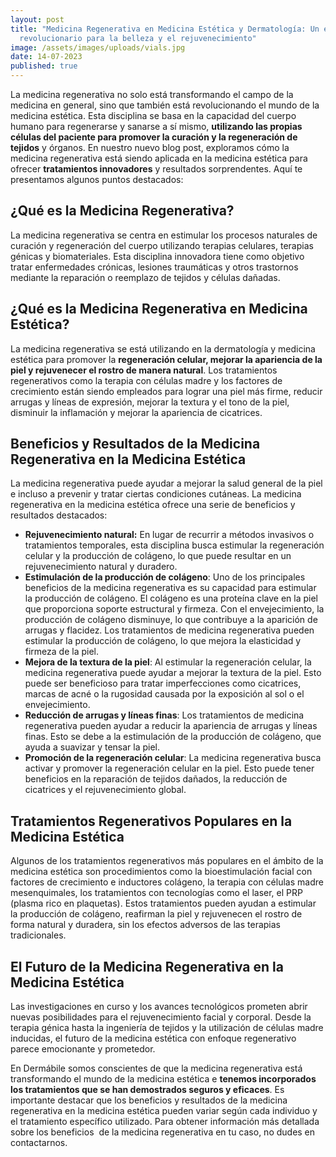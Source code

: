 ```yaml
---
layout: post
title: "Medicina Regenerativa en Medicina Estética y Dermatología: Un enfoque
  revolucionario para la belleza y el rejuvenecimiento"
image: /assets/images/uploads/vials.jpg
date: 14-07-2023
published: true
---
```

La medicina regenerativa no solo está transformando el campo de la medicina en general, sino que también está revolucionando el mundo de la medicina estética. Esta disciplina se basa en la capacidad del cuerpo humano para regenerarse y sanarse a sí mismo, **utilizando las propias células del paciente para promover la curación y la regeneración de tejidos** y órganos. En nuestro nuevo blog post, exploramos cómo la medicina regenerativa está siendo aplicada en la medicina estética para ofrecer **tratamientos innovadores** y resultados sorprendentes. Aquí te presentamos algunos puntos destacados:

## **¿Qué es la Medicina Regenerativa?**

La medicina regenerativa se centra en estimular los procesos naturales de curación y regeneración del cuerpo utilizando terapias celulares, terapias génicas y biomateriales. Esta disciplina innovadora tiene como objetivo tratar enfermedades crónicas, lesiones traumáticas y otros trastornos mediante la reparación o reemplazo de tejidos y células dañadas. 

## **¿Qué es la Medicina Regenerativa en Medicina Estética?**

La medicina regenerativa se está utilizando en la dermatología y medicina estética para promover la **regeneración celular, mejorar la apariencia de la piel y rejuvenecer el rostro de manera natural**. Los tratamientos regenerativos como la terapia con células madre y los factores de crecimiento están siendo empleados para lograr una piel más firme, reducir arrugas y líneas de expresión, mejorar la textura y el tono de la piel, disminuir la inflamación y mejorar la apariencia de cicatrices.  

## **Beneficios y Resultados de la Medicina Regenerativa en la Medicina Estética**

La medicina regenerativa puede ayudar a mejorar la salud general de la piel e incluso a prevenir y tratar ciertas condiciones cutáneas. La medicina regenerativa en la medicina estética ofrece una serie de beneficios y resultados destacados:

* **Rejuvenecimiento natural:**  En lugar de recurrir a métodos invasivos o tratamientos temporales, esta disciplina busca estimular la regeneración celular y la producción de colágeno, lo que puede resultar en un rejuvenecimiento natural y duradero.
* **Estimulación de la producción de colágeno**: Uno de los principales beneficios de la medicina regenerativa es su capacidad para estimular la producción de colágeno. El colágeno es una proteína clave en la piel que proporciona soporte estructural y firmeza. Con el envejecimiento, la producción de colágeno disminuye, lo que contribuye a la aparición de arrugas y flacidez. Los tratamientos de medicina regenerativa pueden estimular la producción de colágeno, lo que mejora la elasticidad y firmeza de la piel.
* **Mejora de la textura de la piel**: Al estimular la regeneración celular, la medicina regenerativa puede ayudar a mejorar la textura de la piel. Esto puede ser beneficioso para tratar imperfecciones como cicatrices, marcas de acné o la rugosidad causada por la exposición al sol o el envejecimiento.
* **Reducción de arrugas y líneas finas**: Los tratamientos de medicina regenerativa pueden ayudar a reducir la apariencia de arrugas y líneas finas. Esto se debe a la estimulación de la producción de colágeno, que ayuda a suavizar y tensar la piel.
* **Promoción de la regeneración celular**: La medicina regenerativa busca activar y promover la regeneración celular en la piel[](https://cosmoderma.org/regenerative-medicine-in-aesthetics/). Esto puede tener beneficios en la reparación de tejidos dañados, la reducción de cicatrices y el rejuvenecimiento global.

## **Tratamientos Regenerativos Populares en la Medicina Estética**

Algunos de los tratamientos regenerativos más populares en el ámbito de la medicina estética son procedimientos como  la bioestimulación facial con factores de crecimiento e inductores colágeno, la terapia con células madre mesenquimales, los tratamientos con tecnologías como el laser, el PRP (plasma rico en plaquetas). Estos tratamientos pueden ayudan a estimular la producción de colágeno, reafirman la piel y rejuvenecen el rostro de forma natural y duradera, sin los efectos adversos de las terapias tradicionales.

## **El Futuro de la Medicina Regenerativa en la Medicina Estética**

Las investigaciones en curso y los avances tecnológicos prometen abrir nuevas posibilidades para el rejuvenecimiento facial y corporal. Desde la terapia génica hasta la ingeniería de tejidos y la utilización de células madre inducidas, el futuro de la medicina estética con enfoque regenerativo parece emocionante y prometedor.

En Dermábile somos conscientes de que la medicina regenerativa está transformando el mundo de la medicina estética e **tenemos incorporados los tratamientos que se han demostrados seguros y eficaces**. Es importante destacar que los beneficios y resultados de la medicina regenerativa en la medicina estética pueden variar según cada individuo y el tratamiento específico utilizado. Para obtener información más detallada sobre los beneficios  de la medicina regenerativa en tu caso, no dudes en contactarnos.